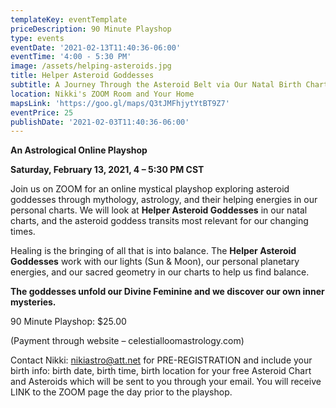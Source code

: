 ```yaml
---
templateKey: eventTemplate
priceDescription: 90 Minute Playshop
type: events
eventDate: '2021-02-13T11:40:36-06:00'
eventTime: '4:00 - 5:30 PM'
image: /assets/helping-asteroids.jpg
title: Helper Asteroid Goddesses
subtitle: A Journey Through the Asteroid Belt via Our Natal Birth Charts
location: Nikki's ZOOM Room and Your Home
mapsLink: 'https://goo.gl/maps/Q3tJMFhjytYtBT9Z7'
eventPrice: 25
publishDate: '2021-02-03T11:40:36-06:00'
---
```

**An Astrological Online Playshop** 

**Saturday, February 13, 2021, 4 – 5:30 PM CST**

Join us on ZOOM for an online mystical playshop exploring asteroid goddesses through mythology, astrology, and their helping energies in our personal charts. We will look at **Helper Asteroid Goddesses** in our natal charts, and the asteroid goddess transits most relevant for our changing times.

Healing is the bringing of all that is into balance. The **Helper Asteroid Goddesses** work with our lights (Sun & Moon), our personal planetary energies, and our sacred geometry in our charts to help us find balance. 

**The goddesses unfold our Divine Feminine and we discover our own inner mysteries.**  

90 Minute Playshop:  $25.00 

(Payment through website – celestialloomastrology.com)

Contact Nikki: nikiastro@att.net for PRE-REGISTRATION and include your birth info: birth date, birth time, birth location for your free Asteroid Chart and Asteroids which will be sent to you through your email. You will receive LINK to the ZOOM page the day prior to the playshop.
